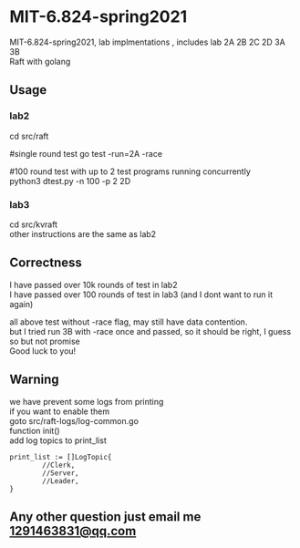 # MIT-6.824-spring2021
MIT-6.824-spring2021, lab implmentations , includes lab 2A 2B 2C 2D 3A 3B  
Raft with golang  

## Usage
### lab2
cd src/raft  
  
#single round test 
go test -run=2A -race  
  
#100 round test with up to 2 test programs running concurrently  
python3 dtest.py -n 100 -p 2 2D  

### lab3
cd src/kvraft  
other instructions are the same as lab2  

## Correctness
I have passed over 10k rounds of test in lab2   
I have passed over 100 rounds of test in lab3 (and I dont want to run it again)  
  
all above test without -race flag, may still have data contention.  
but I tried run 3B with -race once and passed, so it should be right, I guess so but not promise  
Good luck to you!  


## Warning
we have prevent some logs from printing  
if you want to enable them  
goto src/raft-logs/log-common.go   
function init()   
add log topics to print_list  
```  
print_list := []LogTopic{
		//Clerk,
		//Server,
		//Leader,
}
```  

## Any other question just email me 1291463831@qq.com



